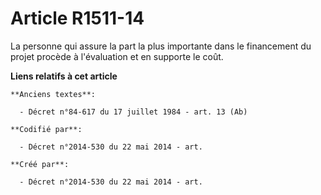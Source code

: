 # Article R1511-14

La personne qui assure la part la plus importante dans le financement du projet procède à l'évaluation et en supporte le
coût.

**Liens relatifs à cet article**

	**Anciens textes**:

	  - Décret n°84-617 du 17 juillet 1984 - art. 13 (Ab)

	**Codifié par**:

	  - Décret n°2014-530 du 22 mai 2014 - art.

	**Créé par**:

	  - Décret n°2014-530 du 22 mai 2014 - art.
